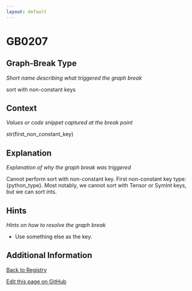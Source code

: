 ```yaml
---
layout: default
---
```

# GB0207

## Graph-Break Type
*Short name describing what triggered the graph break*

sort with non-constant keys

## Context
*Values or code snippet captured at the break point*

str(first_non_constant_key)

## Explanation
*Explanation of why the graph break was triggered*

Cannot perform sort with non-constant key. First non-constant key type: {python_type}. Most notably, we cannot sort with Tensor or SymInt keys, but we can sort ints.

## Hints
*Hints on how to resolve the graph break*

- Use something else as the key.


## Additional Information

<!-- ADDITIONAL INFORMATION START - Add custom information below this line -->

<!-- ADDITIONAL INFORMATION END -->

[Back to Registry](../index.html)

[Edit this page on GitHub](https://github.com/pytorch-labs/compile-graph-break-site/edit/main/docs/gb/gb0207.md)
